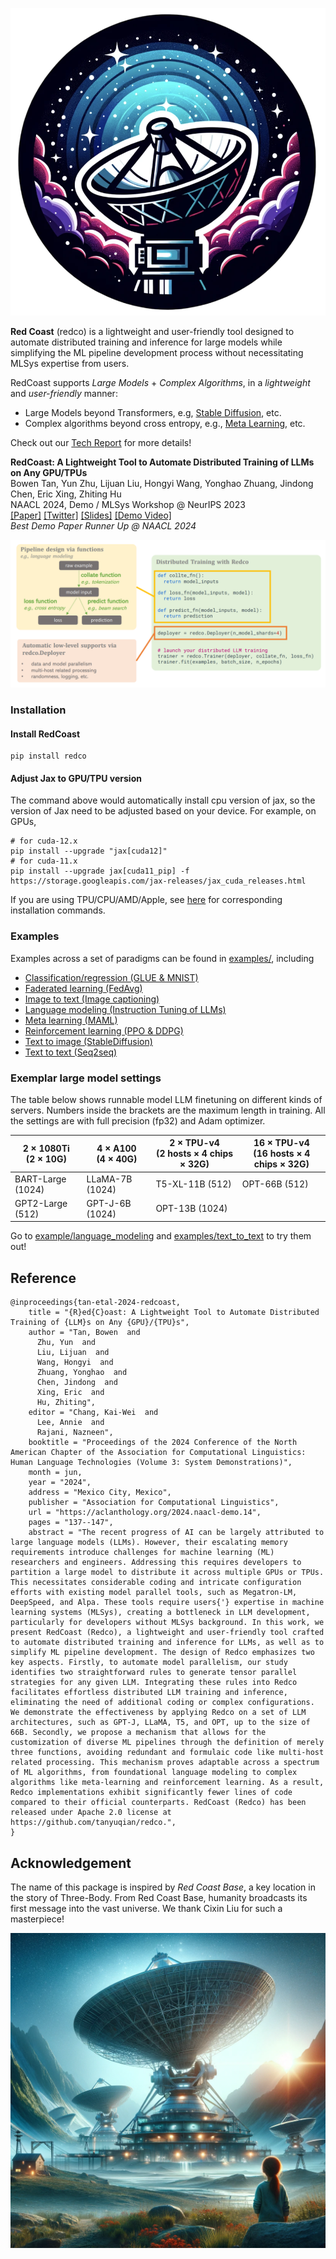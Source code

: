 ![](images/redco_logo.png)

**Red Coast** (redco) is a lightweight and user-friendly tool designed to automate distributed training and inference for large models while simplifying the ML pipeline development process without necessitating MLSys expertise from users.

RedCoast supports *Large Models* + *Complex Algorithms*, in a *lightweight* and *user-friendly* manner: 
* Large Models beyond Transformers, e.g, [Stable Diffusion](examples/text_to_image), etc.
* Complex algorithms beyond cross entropy, e.g., [Meta Learning](examples/meta_learning), etc.

Check out our [Tech Report](https://aclanthology.org/2024.naacl-demo.14/) for more details! 

**RedCoast: A Lightweight Tool to Automate Distributed Training of LLMs on Any GPU/TPUs** \
Bowen Tan, Yun Zhu, Lijuan Liu, Hongyi Wang, Yonghao Zhuang, Jindong Chen, Eric Xing, Zhiting Hu \
NAACL 2024, Demo / MLSys Workshop @ NeurIPS 2023 \
[[Paper]](https://aclanthology.org/2024.naacl-demo.14/) 
[[Twitter]](https://x.com/BowenTan8/status/1730240627068031295?s=20) 
[[Slides]](https://drive.google.com/file/d/1MmBjxP5gInqhg0ydasby2a5UauLZFxQH/view) 
[[Demo Video]](https://bowentan.bitcron.com/RedCoast_demo.webm) \
*Best Demo Paper Runner Up @ NAACL 2024*


![](images/redco_coding.png)

### Installation

#### Install RedCoast
```
pip install redco
```

#### Adjust Jax to GPU/TPU version
The command above would automatically install cpu version of jax, so the version of Jax need to be adjusted based on your device. 
For example, on GPUs,
```
# for cuda-12.x
pip install --upgrade "jax[cuda12]"
# for cuda-11.x
pip install --upgrade jax[cuda11_pip] -f https://storage.googleapis.com/jax-releases/jax_cuda_releases.html
```
If you are using TPU/CPU/AMD/Apple, see [here](https://github.com/google/jax#installation) for corresponding installation commands.


### Examples

Examples across a set of paradigms can be found in [examples/](examples/), including

* [Classification/regression (GLUE & MNIST)](examples%2Fclassification_regression)
* [Faderated learning (FedAvg)](examples%2Ffaderated_learning)
* [Image to text (Image captioning)](examples%2Fimage_to_text)
* [Language modeling (Instruction Tuning of LLMs)](examples%2Flanguage_modeling)
* [Meta learning (MAML)](examples%2Fmeta_learning)
* [Reinforcement learning (PPO & DDPG)](examples%2Freinforcement_learning)
* [Text to image (StableDiffusion)](examples%2Ftext_to_image)
* [Text to text (Seq2seq)](examples%2Ftext_to_text)

### Exemplar large model settings

The table below shows runnable model LLM finetuning on different kinds of servers. Numbers inside the brackets are the maximum length in training. All the settings are with full precision (fp32) and Adam optimizer.

| 2 $\times$ 1080Ti <br/>(2 $\times$ 10G) | 4 $\times$ A100 <br/>(4 $\times$ 40G) | 2 $\times$ TPU-v4 <br/>(2 hosts $\times$ 4 chips $\times$ 32G) | 16 $\times$ TPU-v4 <br/>(16 hosts $\times$ 4 chips $\times$ 32G) |
|-----------------------------------------|---------------------------------------|----------------------------------------------------------------|------------------------------------------------------------------|
| BART-Large (1024)                       | LLaMA-7B (1024)                       | T5-XL-11B (512)                                                | OPT-66B (512)                                                    |
| GPT2-Large (512)                        | GPT-J-6B (1024)                       | OPT-13B (1024)                                                 |                                                                  |

Go to [example/language_modeling](examples%2Flanguage_modeling) and [examples/text_to_text](examples%2Ftext_to_text) to try them out!


## Reference
```
@inproceedings{tan-etal-2024-redcoast,
    title = "{R}ed{C}oast: A Lightweight Tool to Automate Distributed Training of {LLM}s on Any {GPU}/{TPU}s",
    author = "Tan, Bowen  and
      Zhu, Yun  and
      Liu, Lijuan  and
      Wang, Hongyi  and
      Zhuang, Yonghao  and
      Chen, Jindong  and
      Xing, Eric  and
      Hu, Zhiting",
    editor = "Chang, Kai-Wei  and
      Lee, Annie  and
      Rajani, Nazneen",
    booktitle = "Proceedings of the 2024 Conference of the North American Chapter of the Association for Computational Linguistics: Human Language Technologies (Volume 3: System Demonstrations)",
    month = jun,
    year = "2024",
    address = "Mexico City, Mexico",
    publisher = "Association for Computational Linguistics",
    url = "https://aclanthology.org/2024.naacl-demo.14",
    pages = "137--147",
    abstract = "The recent progress of AI can be largely attributed to large language models (LLMs). However, their escalating memory requirements introduce challenges for machine learning (ML) researchers and engineers. Addressing this requires developers to partition a large model to distribute it across multiple GPUs or TPUs. This necessitates considerable coding and intricate configuration efforts with existing model parallel tools, such as Megatron-LM, DeepSpeed, and Alpa. These tools require users{'} expertise in machine learning systems (MLSys), creating a bottleneck in LLM development, particularly for developers without MLSys background. In this work, we present RedCoast (Redco), a lightweight and user-friendly tool crafted to automate distributed training and inference for LLMs, as well as to simplify ML pipeline development. The design of Redco emphasizes two key aspects. Firstly, to automate model parallelism, our study identifies two straightforward rules to generate tensor parallel strategies for any given LLM. Integrating these rules into Redco facilitates effortless distributed LLM training and inference, eliminating the need of additional coding or complex configurations. We demonstrate the effectiveness by applying Redco on a set of LLM architectures, such as GPT-J, LLaMA, T5, and OPT, up to the size of 66B. Secondly, we propose a mechanism that allows for the customization of diverse ML pipelines through the definition of merely three functions, avoiding redundant and formulaic code like multi-host related processing. This mechanism proves adaptable across a spectrum of ML algorithms, from foundational language modeling to complex algorithms like meta-learning and reinforcement learning. As a result, Redco implementations exhibit significantly fewer lines of code compared to their official counterparts. RedCoast (Redco) has been released under Apache 2.0 license at https://github.com/tanyuqian/redco.",
}
```

## Acknowledgement


The name of this package is inspired by *Red Coast Base*, a key location in the story of Three-Body. From Red Coast Base, humanity broadcasts its first message into the vast universe. We thank Cixin Liu for such a masterpiece!

![](images/red_coast.png)